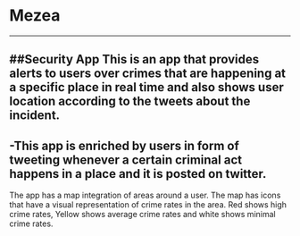 # Mezea
---
##Security App
This is an app that provides alerts to users over crimes that are happening at a specific place in real time  and also  shows user location according to the tweets about the incident.
---
-This app is enriched by users in form of tweeting whenever a certain criminal act happens in a place and it is posted on twitter.
---
The app has a map integration of areas around a user. The map has icons that have a visual representation of crime rates in the area. Red shows high crime rates, Yellow shows average crime rates and white shows minimal crime rates.
